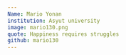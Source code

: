 ```yaml
---
Name: Mario Yonan
institution: Asyut university
image: mario130.png
quote: Happiness requires struggles
github: mario130
---
```

